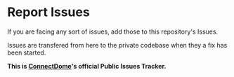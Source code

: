 # Report Issues

If you are facing any sort of issues, add those to this repository's Issues.

Issues are transfered from here to the private codebase when they a fix has been started.

**This is [ConnectDome](https://connectdome.com)'s official Public Issues Tracker.**
